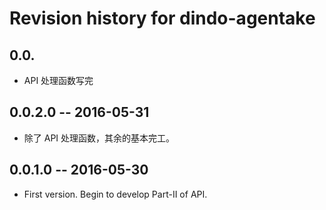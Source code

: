 # Revision history for dindo-agentake

## 0.0.

* API 处理函数写完

## 0.0.2.0  -- 2016-05-31

* 除了 API 处理函数，其余的基本完工。

## 0.0.1.0  -- 2016-05-30

* First version. Begin to develop Part-II of API.
